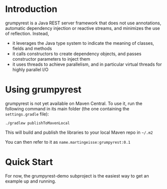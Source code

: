 
# Introduction

grumpyrest is a Java REST server framework that does not use annotations, automatic dependency injection or reactive
streams, and minimizes the use of reflection. Instead,
* it leverages the Java type system to indicate the meaning of classes, fields and methods
* it calls constructors to create dependency objects, and passes constructor parameters to inject them
* it uses threads to achieve parallelism, and in particular virtual threads for highly parallel I/O

# Using grumpyrest

grumpyrest is not yet available on Maven Central. To use it, run the following command in its main folder (the one
containing the `settings.gradle` file):

    ./gradlew publishToMavenLocal

This will build and publish the libraries to your local Maven repo in `~/.m2`

You can then refer to it as `name.martingeisse:grumpyrest:0.1`

# Quick Start

For now, the grumpyrest-demo subproject is the easiest way to get an example up and running.

